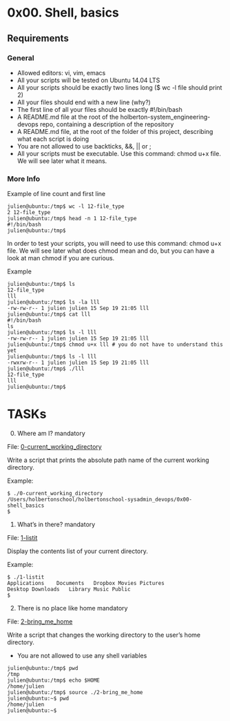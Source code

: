 # 0x00. Shell, basics

## Requirements

### General

- Allowed editors: vi, vim, emacs
- All your scripts will be tested on Ubuntu 14.04 LTS
- All your scripts should be exactly two lines long ($ wc -l file should print 2)
- All your files should end with a new line (why?)
- The first line of all your files should be exactly #!/bin/bash
- A README.md file at the root of the holberton-system_engineering-devops repo, containing a description of the repository
- A README.md file, at the root of the folder of this project, describing what each script is doing
- You are not allowed to use backticks, &&, || or ;
- All your scripts must be executable. Use this command: chmod u+x file. We will see later what it means.


### More Info

Example of line count and first line
```
julien@ubuntu:/tmp$ wc -l 12-file_type 
2 12-file_type
julien@ubuntu:/tmp$ head -n 1 12-file_type 
#!/bin/bash
julien@ubuntu:/tmp$ 
```

In order to test your scripts, you will need to use this command: chmod u+x file. We will see later what does chmod mean and do, but you can have a look at man chmod if you are curious.

Example
```
julien@ubuntu:/tmp$ ls
12-file_type
lll
julien@ubuntu:/tmp$ ls -la lll
-rw-rw-r-- 1 julien julien 15 Sep 19 21:05 lll
julien@ubuntu:/tmp$ cat lll
#!/bin/bash
ls
julien@ubuntu:/tmp$ ls -l lll
-rw-rw-r-- 1 julien julien 15 Sep 19 21:05 lll
julien@ubuntu:/tmp$ chmod u+x lll # you do not have to understand this yet
julien@ubuntu:/tmp$ ls -l lll
-rwxrw-r-- 1 julien julien 15 Sep 19 21:05 lll
julien@ubuntu:/tmp$ ./lll
12-file_type
lll
julien@ubuntu:/tmp$ 
```

# TASKs

0. Where am I? mandatory

File: [0-current_working_directory](0-current_working_directory/)

Write a script that prints the absolute path name of the current working directory.

Example:
```
$ ./0-current_working_directory
/Users/holbertonschool/holbertonschool-sysadmin_devops/0x00-shell_basics
$
```

1. What’s in there? mandatory

File: [1-listit](1-listit/)

Display the contents list of your current directory.

Example:
```
$ ./1-listit
Applications    Documents   Dropbox Movies Pictures
Desktop Downloads   Library Music Public
$
```

2. There is no place like home mandatory

File: [2-bring_me_home](2-bring_me_home/)

Write a script that changes the working directory to the user’s home directory.

- You are not allowed to use any shell variables
```
julien@ubuntu:/tmp$ pwd
/tmp
julien@ubuntu:/tmp$ echo $HOME
/home/julien
julien@ubuntu:/tmp$ source ./2-bring_me_home
julien@ubuntu:~$ pwd
/home/julien
julien@ubuntu:~$ 
```


